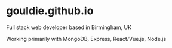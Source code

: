 # gouldie.github.io

Full stack web developer based in Birmingham, UK

Working primarily with MongoDB, Express, React/Vue.js, Node.js